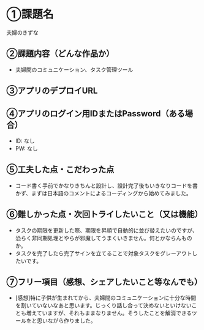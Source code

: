 # ①課題名
夫婦のきずな　

## ②課題内容（どんな作品か）
- 夫婦間のコミュニケーション、タスク管理ツール

## ③アプリのデプロイURL


## ④アプリのログイン用IDまたはPassword（ある場合）
- ID: なし
- PW: なし

## ⑤工夫した点・こだわった点
- コード書く手前でかなりきちんと設計し、設計完了後もいきなりコードを書かず、まずは日本語のコメントによるコーディングから始めてみました。

## ⑥難しかった点・次回トライしたいこと（又は機能）
- タスクの期限を更新した際、期限を昇順で自動的に並び替えたいのですが、恐らく非同期処理とやらが邪魔してうまくいきません。何とかならんものか。
- タスクを完了したら完了サインを立てることで対象タスクをグレーアウトしたいです。


## ⑦フリー項目（感想、シェアしたいこと等なんでも）
- [感想]特に子供が生まれてから、夫婦間のコミュニケーションに十分な時間を割いていないなあと思います。じっくり話し合って決めないといけないことも増えていますが、それもままなりません。そうしたことを解消できるツールをと思いながら作りました。
